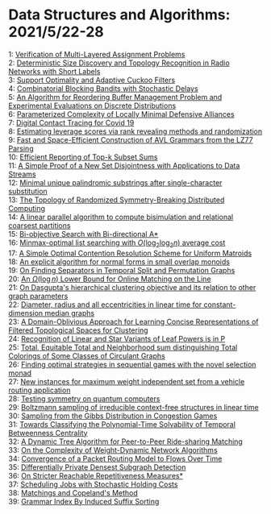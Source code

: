 # Data Structures and Algorithms: 2021/5/22-28  
1: [Verification of Multi-Layered Assignment Problems](https://doi.org/10.48550/arXiv.2105.10434)  
2: [Deterministic Size Discovery and Topology Recognition in Radio Networks  with Short Labels](https://doi.org/10.48550/arXiv.2105.10595)  
3: [Support Optimality and Adaptive Cuckoo Filters](https://doi.org/10.48550/arXiv.2105.10622)  
4: [Combinatorial Blocking Bandits with Stochastic Delays](https://doi.org/10.48550/arXiv.2105.10625)  
5: [An Algorithm for Reordering Buffer Management Problem and Experimental  Evaluations on Discrete Distributions](https://doi.org/10.48550/arXiv.2105.10689)  
6: [Parameterized Complexity of Locally Minimal Defensive Alliances](https://doi.org/10.48550/arXiv.2105.10742)  
7: [Digital Contact Tracing for Covid 19](https://doi.org/10.48550/arXiv.2105.15030)  
8: [Estimating leverage scores via rank revealing methods and randomization](https://doi.org/10.48550/arXiv.2105.11004)  
9: [Fast and Space-Efficient Construction of AVL Grammars from the LZ77  Parsing](https://doi.org/10.48550/arXiv.2105.11052)  
10: [Efficient Reporting of Top-k Subset Sums](https://doi.org/10.48550/arXiv.2105.11250)  
11: [A Simple Proof of a New Set Disjointness with Applications to Data  Streams](https://doi.org/10.48550/arXiv.2105.11338)  
12: [Minimal unique palindromic substrings after single-character  substitution](https://doi.org/10.48550/arXiv.2105.11693)  
13: [The Topology of Randomized Symmetry-Breaking Distributed Computing](https://doi.org/10.48550/arXiv.2105.11713)  
14: [A linear parallel algorithm to compute bisimulation and relational  coarsest partitions](https://doi.org/10.48550/arXiv.2105.11788)  
15: [Bi-objective Search with Bi-directional A*](https://doi.org/10.48550/arXiv.2105.11888)  
16: [Minmax-optimal list searching with $O(\log_2\log_2 n)$ average cost](https://doi.org/10.48550/arXiv.2105.11919)  
17: [A Simple Optimal Contention Resolution Scheme for Uniform Matroids](https://doi.org/10.48550/arXiv.2105.11992)  
18: [An explicit algorithm for normal forms in small overlap monoids](https://doi.org/10.48550/arXiv.2105.12125)  
19: [On Finding Separators in Temporal Split and Permutation Graphs](https://doi.org/10.48550/arXiv.2105.12003)  
20: [An $\Omega(\log n)$ Lower Bound for Online Matching on the Line](https://doi.org/10.48550/arXiv.2105.12086)  
21: [On Dasgupta's hierarchical clustering objective and its relation to  other graph parameters](https://doi.org/10.48550/arXiv.2105.12093)  
22: [Diameter, radius and all eccentricities in linear time for  constant-dimension median graphs](https://doi.org/10.48550/arXiv.2105.12150)  
23: [A Domain-Oblivious Approach for Learning Concise Representations of  Filtered Topological Spaces for Clustering](https://doi.org/10.48550/arXiv.2105.12208)  
24: [Recognition of Linear and Star Variants of Leaf Powers is in P](https://doi.org/10.48550/arXiv.2105.12407)  
25: [Total, Equitable Total and Neighborhood sum distinguishing Total  Colorings of Some Classes of Circulant Graphs](https://doi.org/10.48550/arXiv.2105.12490)  
26: [Finding optimal strategies in sequential games with the novel selection  monad](https://doi.org/10.48550/arXiv.2105.12514)  
27: [New instances for maximum weight independent set from a vehicle routing  application](https://doi.org/10.48550/arXiv.2105.12623)  
28: [Testing symmetry on quantum computers](https://doi.org/10.48550/arXiv.2105.12758)  
29: [Boltzmann sampling of irreducible context-free structures in linear time](https://doi.org/10.48550/arXiv.2105.12881)  
30: [Sampling from the Gibbs Distribution in Congestion Games](https://doi.org/10.48550/arXiv.2105.12982)  
31: [Towards Classifying the Polynomial-Time Solvability of Temporal  Betweenness Centrality](https://doi.org/10.48550/arXiv.2105.13055)  
32: [A Dynamic Tree Algorithm for Peer-to-Peer Ride-sharing Matching](https://doi.org/10.48550/arXiv.2105.13078)  
33: [On the Complexity of Weight-Dynamic Network Algorithms](https://doi.org/10.48550/arXiv.2105.13172)  
34: [Convergence of a Packet Routing Model to Flows Over Time](https://doi.org/10.48550/arXiv.2105.13202)  
35: [Differentially Private Densest Subgraph Detection](https://doi.org/10.48550/arXiv.2105.13287)  
36: [On Stricter Reachable Repetitiveness Measures*](https://doi.org/10.48550/arXiv.2105.13595)  
37: [Scheduling Jobs with Stochastic Holding Costs](https://doi.org/10.48550/arXiv.2105.13655)  
38: [Matchings and Copeland's Method](https://doi.org/10.48550/arXiv.2105.13729)  
39: [Grammar Index By Induced Suffix Sorting](https://doi.org/10.48550/arXiv.2105.13744)  